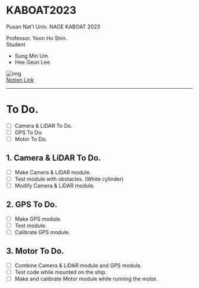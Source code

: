 # KABOAT2023
Pusan Nat'l Univ. NAOE KABOAT 2023

Professor. Yoon Ho Shin.  
Student
- Sung Min Um  
- Hee Geun Lee  

![img](https://user-images.githubusercontent.com/48307403/209555944-2a6f903b-1f4b-4c03-bb3e-2cea64d69935.png)  
[Notion Link](https://dandelion-postage-e0c.notion.site/KABOAT-2023-5c5b9310504c4428b0f66c29f467bdb8)

-------------------------------------------------------------------------  

# To Do.  
- [ ] Camera & LiDAR To Do.  
- [ ] GPS To Do.  
- [ ] Motor To Do.  

## 1. Camera & LiDAR To Do.  
- [ ] Make Camera & LiDAR module.  
- [ ] Test module with obstacles. (White cylinder)  
- [ ] Modify Camera & LiDAR module.  

## 2. GPS To Do.  
- [ ] Make GPS module.  
- [ ] Test module.  
- [ ] Calibrate GPS module.  

## 3. Motor To Do.  
- [ ] Combine Camera & LiDAR module and GPS module.  
- [ ] Test code while mounted on the ship.  
- [ ] Make and calibrate Motor module while running the motor.  
